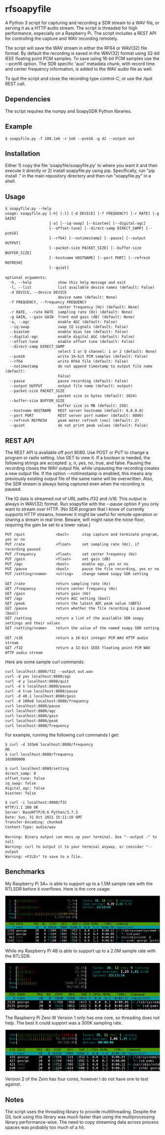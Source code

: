 

# rfsoapyfile

A Python 3 script for capturing and recording a SDR stream to a WAV file, or serving it as a HTTP audio stream.
The script is threaded for high performance, especially
on a Raspberry Pi.  The script includes a REST API
for controlling the capture and WAV recording remotely.

The script will save the WAV stream in either the RF64 or WAV(32) file format.
By default the recording is saved in the WAV(32) format using 32-bit IEEE floating point PCM samples.
To save using 16-bit PCM samples use the --pcm16 option.
The SDR specific 'auxi' 
metadata chunk, with record time and center frequency information, is added to the WAV audio file as well.

To quit the script and close the recording type control-C, or use the /quit REST call.


## Dependencies

The script requires the numpy and SoapySDR Python libraries.

## Example

```
$ soapyfile.py -f 100.1e6 -r 1e6 --pcm16 -g 42 --output out
```

## Installation

Either 1) copy the file 'soapyfile/soapyfile.py' to where you want it
and then execute it directly or 2)
install soapyfile.py using pip.  Specifically, run "pip install ." in the main 
repository directory and then run "soapyfile.py" in a shell.


## Usage


```
$ soapyfile.py --help
usage: soapyfile.py [-h] [-l] [-d DEVICE] [-f FREQUENCY] [-r RATE] [-g GAIN]
                    [-a] [--iq-swap] [--biastee] [--digital-agc]
                    [--offset-tune] [--direct-samp DIRECT_SAMP] [--pcm16]
                    [--rf64] [--notimestamp] [--pause] [--output OUTPUT]
                    [--packet-size PACKET_SIZE] [--buffer-size BUFFER_SIZE]
                    [--hostname HOSTNAME] [--port PORT] [--refresh REFRESH]
                    [--quiet]

optional arguments:
  -h, --help            show this help message and exit
  -l, --list            list available device names (default: False)
  -d DEVICE, --device DEVICE
                        device name (default: None)
  -f FREQUENCY, --frequency FREQUENCY
                        center frequency (Hz) (default: None)
  -r RATE, --rate RATE  sampling rate (Hz) (default: None)
  -g GAIN, --gain GAIN  front end gain (dB) (default: None)
  -a, --agc             enable AGC (default: False)
  --iq-swap             swap IQ signals (default: False)
  --biastee             enable bias tee (default: False)
  --digital-agc         enable digital AGC (default: False)
  --offset-tune         enable offset tune (default: False)
  --direct-samp DIRECT_SAMP
                        select I or Q channel: 1 or 2 (default: None)
  --pcm16               write 16-bit PCM samples (default: False)
  --rf64                write RF64 file (default: False)
  --notimestamp         do not append timestamp to output file name (default:
                        False)
  --pause               pause recording (default: False)
  --output OUTPUT       output file name (default: output)
  --packet-size PACKET_SIZE
                        packet size in bytes (default: 1024)
  --buffer-size BUFFER_SIZE
                        buffer size in MB (default: 256)
  --hostname HOSTNAME   REST server hostname (default: 0.0.0.0)
  --port PORT           REST server port number (default: 8080)
  --refresh REFRESH     peak meter refresh (sec) (default: 2)
  --quiet               do not print peak values (default: False)
```


## REST API

The REST API is available off port 8080.  Use POST or PUT to change
a program or radio setting.  Use GET to view it.  If a boolean is needed, the following
strings are accepted: y, n, yes, no, true, and false.  Pausing the recording closes the WAV output file, while unpausing the recording creates
a new output file.   If the option --notimestamp is enabled, this means any previously existing
output file of the same name will be overwritten.
Also, the SDR stream is always being captured even when the recording is paused.

The IQ data is streamed out of URL paths /f32 and /s16.
This output is always in WAV(32) format.  Run soapyfile with the --pause option if
you only want to stream over HTTP.  (No SDR program that I know of currently supports HTTP streams,
however it might be useful for remote operation or sharing a stream in real time.  Beware, wifi might raise
the noise floor, requiring the gain be set to a lower value.)


```
PUT /quit              <bool>      stop capture and terminate program, yes or no
PUT /rate              <float>     set sampling rate (Hz), if recording paused
PUT /frequency         <float>     set center frequency (Hz)
PUT /gain              <float>     set gain (dB)
PUT /agc               <bool>      enable agc, yes or no
PUT /pause             <bool>      pause the file recording, yes or no
PUT /setting/<name>    <string>    change named soapy SDR setting

GET /rate              return sampling rate (Hz)
GET /frequency         return center frequency (Hz)
GET /gain              return gain (Hz)
GET /agc               return AGC setting (bool)
GET /peak              return the latest ADC peak value (dBFS)
GET /pause             return whether the file recording is paused (bool)
GET /setting           return a list of the available SDR soapy settings and their values
GET /setting/<name>    return the value of the named soapy SDR setting

GET /s16               return a 16-bit integer PCM WAV HTTP audio stream
GET /f32               return a 32-bit IEEE floating point PCM WAV HTTP audio stream
```

Here are some sample curl commands:

```
curl localhost:8080/f32 --output out.wav
curl -d yes localhost:8080/agc
curl -d y localhost:8080/quit
curl -d n localhost:8080/pause
curl -d true localhost:8080/pause
curl -d 40.1 localhost:8080/gain
curl -d 100e6 localhost:8080/frequency
curl localhost:8080/pause
curl localhost:8080/agc
curl localhost:8080/gain
curl localhost:8080/peak
curl localhost:8080/frequency
```

For example, running the following curl commands I get:

```
$ curl -d 103e6 localhost:8080/frequency
OK
$ curl localhost:8080/frequency
103000000
```

```
$ curl localhost:8080/setting
direct_samp: 0
offset_tune: false
iq_swap: false
digital_agc: false
biastee: false
```

```
$ curl -i localhost:8080/f32 
HTTP/1.1 200 OK
Server: BaseHTTP/0.6 Python/3.7.3
Date: Sun, 31 Oct 2021 15:11:10 GMT
Transfer-Encoding: chunked
Content-Type: audio/wav

Warning: Binary output can mess up your terminal. Use "--output -" to tell 
Warning: curl to output it to your terminal anyway, or consider "--output 
Warning: <FILE>" to save to a file.
```

## Benchmarks

My Raspberry Pi 3A+ is able to support up to a 1.5M sample rate with the RTLSDR before it overflows.  Here is the core usage:

![htop command](res/pi3aplus.png)

While my Raspberry Pi 4B is able to support up to a 2.0M sample rate with the RTLSDR.

![htop command](res/pi4b.png)

The Raspberry Pi Zero W Version 1 only has one core, so threading does not help. The best
it could support was a 300K sampling rate.

![htop command](res/pizero1.png)

Version 2 of the Zero has four cores, however I do not have one to test against.

## Notes

The script uses the threading library to provide multithreading.  Despite the GIL lock
using this library was much faster than using the multiprocessing library performance-wise.
The need to copy streaming data across process spaces was probably too much of a hit.


